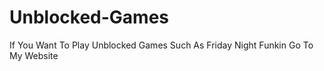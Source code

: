 # Unblocked-Games
If You Want To Play Unblocked Games Such As Friday Night Funkin Go To My Website 
